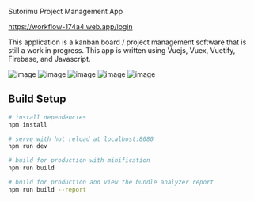 Sutorimu Project Management App

https://workflow-174a4.web.app/login

This application is a kanban board / project management software that is still a work in progress. This app is written using Vuejs, Vuex, Vuetify, Firebase, and Javascript.

![image](https://github.com/ahmedzishi/sutorimu/assets/100880869/59e1cc96-0791-4173-922f-e618f91f0355)
![image](https://github.com/ahmedzishi/sutorimu/assets/100880869/9225362a-de0d-407a-b5f6-309a93958576)
![image](https://github.com/ahmedzishi/sutorimu/assets/100880869/b4dc7a37-f8a7-499f-afb4-2a87d6319ca7)
![image](https://github.com/ahmedzishi/sutorimu/assets/100880869/ee70327b-5c01-464f-b4c5-f74e3afa687a)
![image](https://github.com/ahmedzishi/sutorimu/assets/100880869/6522b592-2837-4b28-9683-0627ba95d34f)




## Build Setup

```bash
# install dependencies
npm install

# serve with hot reload at localhost:8080
npm run dev

# build for production with minification
npm run build

# build for production and view the bundle analyzer report
npm run build --report
```
